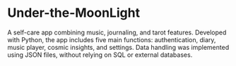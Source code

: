 # Under-the-MoonLight
A self-care app combining music, journaling, and tarot features. Developed with Python, the app includes five main functions: authentication, diary, music player, cosmic insights, and settings. Data handling was implemented using JSON files, without relying on SQL or external databases.

